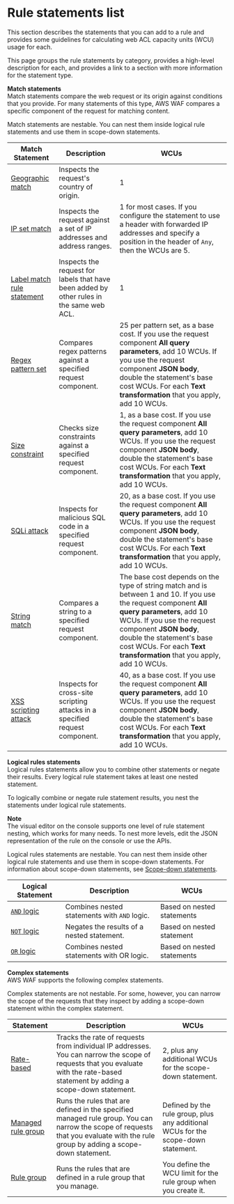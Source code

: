 # Rule statements list<a name="waf-rule-statements-list"></a>

This section describes the statements that you can add to a rule and provides some guidelines for calculating web ACL capacity units \(WCU\) usage for each\. 

This page groups the rule statements by category, provides a high\-level description for each, and provides a link to a section with more information for the statement type\. 

**Match statements**  
Match statements compare the web request or its origin against conditions that you provide\. For many statements of this type, AWS WAF compares a specific component of the request for matching content\. 

Match statements are nestable\. You can nest them inside logical rule statements and use them in scope\-down statements\. 


| Match Statement | Description | WCUs | 
| --- | --- | --- | 
| [Geographic match](waf-rule-statement-type-geo-match.md) | Inspects the request's country of origin\.  | 1 | 
|  [IP set match](waf-rule-statement-type-ipset-match.md)  |  Inspects the request against a set of IP addresses and address ranges\.   |  1 for most cases\. If you configure the statement to use a header with forwarded IP addresses and specify a position in the header of `Any`, then the WCUs are 5\.  | 
|  [Label match rule statement](waf-rule-statement-type-label-match.md)  |  Inspects the request for labels that have been added by other rules in the same web ACL\.  |  1   | 
| [Regex pattern set](waf-rule-statement-type-regex-pattern-set-match.md) | Compares regex patterns against a specified request component\.  | 25 per pattern set, as a base cost\. If you use the request component **All query parameters**, add 10 WCUs\. If you use the request component **JSON body**, double the statement's base cost WCUs\. For each **Text transformation** that you apply, add 10 WCUs\.  | 
| [Size constraint](waf-rule-statement-type-size-constraint-match.md) | Checks size constraints against a specified request component\.  | 1, as a base cost\. If you use the request component **All query parameters**, add 10 WCUs\. If you use the request component **JSON body**, double the statement's base cost WCUs\. For each **Text transformation** that you apply, add 10 WCUs\. | 
| [SQLi attack](waf-rule-statement-type-sqli-match.md) | Inspects for malicious SQL code in a specified request component\.  | 20, as a base cost\. If you use the request component **All query parameters**, add 10 WCUs\. If you use the request component **JSON body**, double the statement's base cost WCUs\. For each **Text transformation** that you apply, add 10 WCUs\. | 
| [String match](waf-rule-statement-type-string-match.md) | Compares a string to a specified request component\.  |  The base cost depends on the type of string match and is between 1 and 10\. If you use the request component **All query parameters**, add 10 WCUs\. If you use the request component **JSON body**, double the statement's base cost WCUs\. For each **Text transformation** that you apply, add 10 WCUs\.  | 
| [XSS scripting attack](waf-rule-statement-type-xss-match.md) | Inspects for cross\-site scripting attacks in a specified request component\.  | 40, as a base cost\. If you use the request component **All query parameters**, add 10 WCUs\. If you use the request component **JSON body**, double the statement's base cost WCUs\. For each **Text transformation** that you apply, add 10 WCUs\. | 

**Logical rules statements**  
Logical rules statements allow you to combine other statements or negate their results\. Every logical rule statement takes at least one nested statement\.

To logically combine or negate rule statement results, you nest the statements under logical rule statements\. 

**Note**  
The visual editor on the console supports one level of rule statement nesting, which works for many needs\. To nest more levels, edit the JSON representation of the rule on the console or use the APIs\. 

Logical rules statements are nestable\. You can nest them inside other logical rule statements and use them in scope\-down statements\. For information about scope\-down statements, see [Scope\-down statements](waf-rule-scope-down-statements.md)\.


| Logical Statement  | Description | WCUs | 
| --- | --- | --- | 
| [`AND` logic](waf-rule-statement-type-and.md) | Combines nested statements with `AND` logic\. | Based on nested statements | 
|  [`NOT` logic](waf-rule-statement-type-not.md)  |  Negates the results of a nested statement\.  |  Based on nested statement  | 
| [`OR` logic](waf-rule-statement-type-or.md) | Combines nested statements with OR logic\. | Based on nested statements | 

**Complex statements**  
AWS WAF supports the following complex statements\. 

Complex statements are not nestable\. For some, however, you can narrow the scope of the requests that they inspect by adding a scope\-down statement within the complex statement\. 


| Statement | Description | WCUs | 
| --- | --- | --- | 
| [Rate\-based](waf-rule-statement-type-rate-based.md) | Tracks the rate of requests from individual IP addresses\.  You can narrow the scope of requests that you evaluate with the rate\-based statement by adding a scope\-down statement\.  | 2, plus any additional WCUs for the scope\-down statement\. | 
| [Managed rule group](waf-rule-statement-type-managed-rule-group.md) | Runs the rules that are defined in the specified managed rule group\.  You can narrow the scope of requests that you evaluate with the rule group by adding a scope\-down statement\.  | Defined by the rule group, plus any additional WCUs for the scope\-down statement\. | 
| [Rule group](waf-rule-statement-type-rule-group.md) | Runs the rules that are defined in a rule group that you manage\.  | You define the WCU limit for the rule group when you create it\. | 
